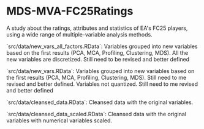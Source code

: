 # MDS-MVA-FC25Ratings
A study about the ratings, attributes and statistics of EA's FC25 players, using
a wide range of multiple-variable analysis methods.

´src/data/new_vars_all_factors.RData´: Variables grouped into new variables
based on the first results (PCA, MCA, Profiling, Clustering, MDS). All the new
variables are discretized. Still need to be revised and better defined

´src/data/new_vars.RData´: Variables grouped into new variables based on the
first results (PCA, MCA, Profiling, Clustering, MDS).  Still need to me revised
and better defined. Variables not quantized. Still need to me revised and better
defined

´src/data/cleansed_data.RData´: Cleansed data with the original variables. 

´src/data/cleansed_data_scaled.RData´: Cleansed data with the original variables
with numerical variables scaled.

